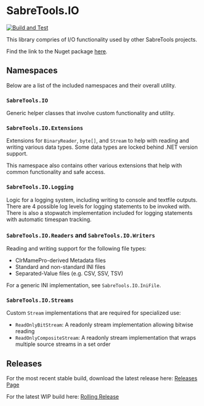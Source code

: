 # SabreTools.IO

[![Build and Test](https://github.com/SabreTools/SabreTools.IO/actions/workflows/build_and_test.yml/badge.svg)](https://github.com/SabreTools/SabreTools.IO/actions/workflows/build_and_test.yml)

This library compries of I/O functionality used by other SabreTools projects.

Find the link to the Nuget package [here](https://www.nuget.org/packages/SabreTools.IO).

## Namespaces

Below are a list of the included namespaces and their overall utility.

### `SabreTools.IO`

Generic helper classes that involve custom functionality and utility.

### `SabreTools.IO.Extensions`

Extensions for `BinaryReader`, `byte[]`, and `Stream` to help with reading and writing various data types. Some data types are locked behind .NET version support.

This namespace also contains other various extensions that help with common functionality and safe access.

### `SabreTools.IO.Logging`

Logic for a logging system, including writing to console and textfile outputs. There are 4 possible log levels for logging statements to be invoked with. There is also a stopwatch implementation included for logging statements with automatic timespan tracking.

### `SabreTools.IO.Readers` and `SabreTools.IO.Writers`

Reading and writing support for the following file types:

- ClrMamePro-derived Metadata files
- Standard and non-standard INI files
- Separated-Value files (e.g. CSV, SSV, TSV)

For a generic INI implementation, see `SabreTools.IO.IniFile`.

### `SabreTools.IO.Streams`

Custom `Stream` implementations that are required for specialized use:

- `ReadOnlyBitStream`: A readonly stream implementation allowing bitwise reading
- `ReadOnlyCompositeStream`: A readonly stream implementation that wraps multiple source streams in a set order

## Releases

For the most recent stable build, download the latest release here: [Releases Page](https://github.com/SabreTools/SabreTools.IO/releases)

For the latest WIP build here: [Rolling Release](https://github.com/SabreTools/SabreTools.IO/releases/rolling)
